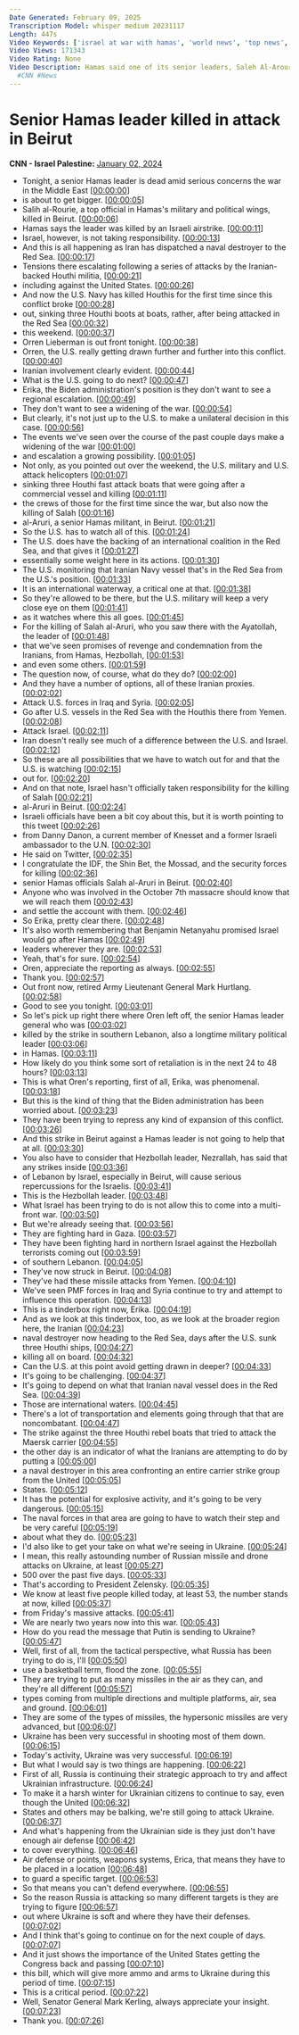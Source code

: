 ```yaml
---
Date Generated: February 09, 2025
Transcription Model: whisper medium 20231117
Length: 447s
Video Keywords: ['israel at war with hamas', 'world news', 'top news', 'beirut', 'lebanon', 'Saleh Al-Arouri', 'lt. gen. mark hertling', 'oren liebermann', 'erin burnett outfront', 'erica hill']
Video Views: 171343
Video Rating: None
Video Description: Hamas said one of its senior leaders, Saleh Al-Arouri, was killed in an attack in southern Beirut, Lebanon. Israel has "not taken responsibility" for the attack, a senior Israeli government official said. CNN's Oren Liebermann reports, and CNN military analyst and retired Lt. Gen. Mark Hertling joins CNN's Erica Hill to discuss.
  #CNN #News
---
```


# Senior Hamas leader killed in attack in Beirut
**CNN - Israel Palestine:** [January 02, 2024](https://www.youtube.com/watch?v=EOhZBj3Xidk)
*  Tonight, a senior Hamas leader is dead amid serious concerns the war in the Middle East [[00:00:00](https://www.youtube.com/watch?v=EOhZBj3Xidk&t=0.0s)]
*  is about to get bigger. [[00:00:05](https://www.youtube.com/watch?v=EOhZBj3Xidk&t=5.32s)]
*  Salih al-Rourie, a top official in Hamas's military and political wings, killed in Beirut. [[00:00:06](https://www.youtube.com/watch?v=EOhZBj3Xidk&t=6.32s)]
*  Hamas says the leader was killed by an Israeli airstrike. [[00:00:11](https://www.youtube.com/watch?v=EOhZBj3Xidk&t=11.4s)]
*  Israel, however, is not taking responsibility. [[00:00:13](https://www.youtube.com/watch?v=EOhZBj3Xidk&t=13.84s)]
*  And this is all happening as Iran has dispatched a naval destroyer to the Red Sea. [[00:00:17](https://www.youtube.com/watch?v=EOhZBj3Xidk&t=17.240000000000002s)]
*  Tensions there escalating following a series of attacks by the Iranian-backed Houthi militia, [[00:00:21](https://www.youtube.com/watch?v=EOhZBj3Xidk&t=21.44s)]
*  including against the United States. [[00:00:26](https://www.youtube.com/watch?v=EOhZBj3Xidk&t=26.52s)]
*  And now the U.S. Navy has killed Houthis for the first time since this conflict broke [[00:00:28](https://www.youtube.com/watch?v=EOhZBj3Xidk&t=28.76s)]
*  out, sinking three Houthi boots at boats, rather, after being attacked in the Red Sea [[00:00:32](https://www.youtube.com/watch?v=EOhZBj3Xidk&t=32.4s)]
*  this weekend. [[00:00:37](https://www.youtube.com/watch?v=EOhZBj3Xidk&t=37.400000000000006s)]
*  Orren Lieberman is out front tonight. [[00:00:38](https://www.youtube.com/watch?v=EOhZBj3Xidk&t=38.400000000000006s)]
*  Orren, the U.S. really getting drawn further and further into this conflict. [[00:00:40](https://www.youtube.com/watch?v=EOhZBj3Xidk&t=40.480000000000004s)]
*  Iranian involvement clearly evident. [[00:00:44](https://www.youtube.com/watch?v=EOhZBj3Xidk&t=44.8s)]
*  What is the U.S. going to do next? [[00:00:47](https://www.youtube.com/watch?v=EOhZBj3Xidk&t=47.68000000000001s)]
*  Erika, the Biden administration's position is they don't want to see a regional escalation. [[00:00:49](https://www.youtube.com/watch?v=EOhZBj3Xidk&t=49.6s)]
*  They don't want to see a widening of the war. [[00:00:54](https://www.youtube.com/watch?v=EOhZBj3Xidk&t=54.120000000000005s)]
*  But clearly, it's not just up to the U.S. to make a unilateral decision in this case. [[00:00:56](https://www.youtube.com/watch?v=EOhZBj3Xidk&t=56.44s)]
*  The events we've seen over the course of the past couple days make a widening of the war [[00:01:00](https://www.youtube.com/watch?v=EOhZBj3Xidk&t=60.68s)]
*  and escalation a growing possibility. [[00:01:05](https://www.youtube.com/watch?v=EOhZBj3Xidk&t=65.24000000000001s)]
*  Not only, as you pointed out over the weekend, the U.S. military and U.S. attack helicopters [[00:01:07](https://www.youtube.com/watch?v=EOhZBj3Xidk&t=67.52s)]
*  sinking three Houthi fast attack boats that were going after a commercial vessel and killing [[00:01:11](https://www.youtube.com/watch?v=EOhZBj3Xidk&t=71.74000000000001s)]
*  the crews of those for the first time since the war, but also now the killing of Salah [[00:01:16](https://www.youtube.com/watch?v=EOhZBj3Xidk&t=76.56s)]
*  al-Aruri, a senior Hamas militant, in Beirut. [[00:01:21](https://www.youtube.com/watch?v=EOhZBj3Xidk&t=81.28s)]
*  So the U.S. has to watch all of this. [[00:01:24](https://www.youtube.com/watch?v=EOhZBj3Xidk&t=84.96s)]
*  The U.S. does have the backing of an international coalition in the Red Sea, and that gives it [[00:01:27](https://www.youtube.com/watch?v=EOhZBj3Xidk&t=87.11999999999999s)]
*  essentially some weight here in its actions. [[00:01:30](https://www.youtube.com/watch?v=EOhZBj3Xidk&t=90.88s)]
*  The U.S. monitoring that Iranian Navy vessel that's in the Red Sea from the U.S.'s position. [[00:01:33](https://www.youtube.com/watch?v=EOhZBj3Xidk&t=93.52s)]
*  It is an international waterway, a critical one at that. [[00:01:38](https://www.youtube.com/watch?v=EOhZBj3Xidk&t=98.47999999999999s)]
*  So they're allowed to be there, but the U.S. military will keep a very close eye on them [[00:01:41](https://www.youtube.com/watch?v=EOhZBj3Xidk&t=101.72s)]
*  as it watches where this all goes. [[00:01:45](https://www.youtube.com/watch?v=EOhZBj3Xidk&t=105.67999999999999s)]
*  For the killing of Salah al-Aruri, who you saw there with the Ayatollah, the leader of [[00:01:48](https://www.youtube.com/watch?v=EOhZBj3Xidk&t=108.32s)]
*  that we've seen promises of revenge and condemnation from the Iranians, from Hamas, Hezbollah, [[00:01:53](https://www.youtube.com/watch?v=EOhZBj3Xidk&t=113.2s)]
*  and even some others. [[00:01:59](https://www.youtube.com/watch?v=EOhZBj3Xidk&t=119.12s)]
*  The question now, of course, what do they do? [[00:02:00](https://www.youtube.com/watch?v=EOhZBj3Xidk&t=120.46000000000001s)]
*  And they have a number of options, all of these Iranian proxies. [[00:02:02](https://www.youtube.com/watch?v=EOhZBj3Xidk&t=122.4s)]
*  Attack U.S. forces in Iraq and Syria. [[00:02:05](https://www.youtube.com/watch?v=EOhZBj3Xidk&t=125.72s)]
*  Go after U.S. vessels in the Red Sea with the Houthis there from Yemen. [[00:02:08](https://www.youtube.com/watch?v=EOhZBj3Xidk&t=128.0s)]
*  Attack Israel. [[00:02:11](https://www.youtube.com/watch?v=EOhZBj3Xidk&t=131.88s)]
*  Iran doesn't really see much of a difference between the U.S. and Israel. [[00:02:12](https://www.youtube.com/watch?v=EOhZBj3Xidk&t=132.88s)]
*  So these are all possibilities that we have to watch out for and that the U.S. is watching [[00:02:15](https://www.youtube.com/watch?v=EOhZBj3Xidk&t=135.88s)]
*  out for. [[00:02:20](https://www.youtube.com/watch?v=EOhZBj3Xidk&t=140.36s)]
*  And on that note, Israel hasn't officially taken responsibility for the killing of Salah [[00:02:21](https://www.youtube.com/watch?v=EOhZBj3Xidk&t=141.36s)]
*  al-Aruri in Beirut. [[00:02:24](https://www.youtube.com/watch?v=EOhZBj3Xidk&t=144.8s)]
*  Israeli officials have been a bit coy about this, but it is worth pointing to this tweet [[00:02:26](https://www.youtube.com/watch?v=EOhZBj3Xidk&t=146.60000000000002s)]
*  from Danny Danon, a current member of Knesset and a former Israeli ambassador to the U.N. [[00:02:30](https://www.youtube.com/watch?v=EOhZBj3Xidk&t=150.32000000000002s)]
*  He said on Twitter, [[00:02:35](https://www.youtube.com/watch?v=EOhZBj3Xidk&t=155.28s)]
*  I congratulate the IDF, the Shin Bet, the Mossad, and the security forces for killing [[00:02:36](https://www.youtube.com/watch?v=EOhZBj3Xidk&t=156.28s)]
*  senior Hamas officials Salah al-Aruri in Beirut. [[00:02:40](https://www.youtube.com/watch?v=EOhZBj3Xidk&t=160.4s)]
*  Anyone who was involved in the October 7th massacre should know that we will reach them [[00:02:43](https://www.youtube.com/watch?v=EOhZBj3Xidk&t=163.4s)]
*  and settle the account with them. [[00:02:46](https://www.youtube.com/watch?v=EOhZBj3Xidk&t=166.88000000000002s)]
*  So Erika, pretty clear there. [[00:02:48](https://www.youtube.com/watch?v=EOhZBj3Xidk&t=168.28000000000003s)]
*  It's also worth remembering that Benjamin Netanyahu promised Israel would go after Hamas [[00:02:49](https://www.youtube.com/watch?v=EOhZBj3Xidk&t=169.84s)]
*  leaders wherever they are. [[00:02:53](https://www.youtube.com/watch?v=EOhZBj3Xidk&t=173.24s)]
*  Yeah, that's for sure. [[00:02:54](https://www.youtube.com/watch?v=EOhZBj3Xidk&t=174.72s)]
*  Oren, appreciate the reporting as always. [[00:02:55](https://www.youtube.com/watch?v=EOhZBj3Xidk&t=175.72s)]
*  Thank you. [[00:02:57](https://www.youtube.com/watch?v=EOhZBj3Xidk&t=177.24s)]
*  Out front now, retired Army Lieutenant General Mark Hurtlang. [[00:02:58](https://www.youtube.com/watch?v=EOhZBj3Xidk&t=178.76s)]
*  Good to see you tonight. [[00:03:01](https://www.youtube.com/watch?v=EOhZBj3Xidk&t=181.6s)]
*  So let's pick up right there where Oren left off, the senior Hamas leader general who was [[00:03:02](https://www.youtube.com/watch?v=EOhZBj3Xidk&t=182.6s)]
*  killed by the strike in southern Lebanon, also a longtime military political leader [[00:03:06](https://www.youtube.com/watch?v=EOhZBj3Xidk&t=186.64000000000001s)]
*  in Hamas. [[00:03:11](https://www.youtube.com/watch?v=EOhZBj3Xidk&t=191.8s)]
*  How likely do you think some sort of retaliation is in the next 24 to 48 hours? [[00:03:13](https://www.youtube.com/watch?v=EOhZBj3Xidk&t=193.68s)]
*  This is what Oren's reporting, first of all, Erika, was phenomenal. [[00:03:18](https://www.youtube.com/watch?v=EOhZBj3Xidk&t=198.6s)]
*  But this is the kind of thing that the Biden administration has been worried about. [[00:03:23](https://www.youtube.com/watch?v=EOhZBj3Xidk&t=203.04s)]
*  They have been trying to repress any kind of expansion of this conflict. [[00:03:26](https://www.youtube.com/watch?v=EOhZBj3Xidk&t=206.56s)]
*  And this strike in Beirut against a Hamas leader is not going to help that at all. [[00:03:30](https://www.youtube.com/watch?v=EOhZBj3Xidk&t=210.35999999999999s)]
*  You also have to consider that Hezbollah leader, Nezrallah, has said that any strikes inside [[00:03:36](https://www.youtube.com/watch?v=EOhZBj3Xidk&t=216.44s)]
*  of Lebanon by Israel, especially in Beirut, will cause serious repercussions for the Israelis. [[00:03:41](https://www.youtube.com/watch?v=EOhZBj3Xidk&t=221.82s)]
*  This is the Hezbollah leader. [[00:03:48](https://www.youtube.com/watch?v=EOhZBj3Xidk&t=228.4s)]
*  What Israel has been trying to do is not allow this to come into a multi-front war. [[00:03:50](https://www.youtube.com/watch?v=EOhZBj3Xidk&t=230.04000000000002s)]
*  But we're already seeing that. [[00:03:56](https://www.youtube.com/watch?v=EOhZBj3Xidk&t=236.08s)]
*  They are fighting hard in Gaza. [[00:03:57](https://www.youtube.com/watch?v=EOhZBj3Xidk&t=237.3s)]
*  They have been fighting hard in northern Israel against the Hezbollah terrorists coming out [[00:03:59](https://www.youtube.com/watch?v=EOhZBj3Xidk&t=239.56s)]
*  of southern Lebanon. [[00:04:05](https://www.youtube.com/watch?v=EOhZBj3Xidk&t=245.60000000000002s)]
*  They've now struck in Beirut. [[00:04:08](https://www.youtube.com/watch?v=EOhZBj3Xidk&t=248.04000000000002s)]
*  They've had these missile attacks from Yemen. [[00:04:10](https://www.youtube.com/watch?v=EOhZBj3Xidk&t=250.70000000000002s)]
*  We've seen PMF forces in Iraq and Syria continue to try and attempt to influence this operation. [[00:04:13](https://www.youtube.com/watch?v=EOhZBj3Xidk&t=253.34s)]
*  This is a tinderbox right now, Erika. [[00:04:19](https://www.youtube.com/watch?v=EOhZBj3Xidk&t=259.86s)]
*  And as we look at this tinderbox, too, as we look at the broader region here, the Iranian [[00:04:23](https://www.youtube.com/watch?v=EOhZBj3Xidk&t=263.7s)]
*  naval destroyer now heading to the Red Sea, days after the U.S. sunk three Houthi ships, [[00:04:27](https://www.youtube.com/watch?v=EOhZBj3Xidk&t=267.76s)]
*  killing all on board. [[00:04:32](https://www.youtube.com/watch?v=EOhZBj3Xidk&t=272.14s)]
*  Can the U.S. at this point avoid getting drawn in deeper? [[00:04:33](https://www.youtube.com/watch?v=EOhZBj3Xidk&t=273.9s)]
*  It's going to be challenging. [[00:04:37](https://www.youtube.com/watch?v=EOhZBj3Xidk&t=277.74s)]
*  It's going to depend on what that Iranian naval vessel does in the Red Sea. [[00:04:39](https://www.youtube.com/watch?v=EOhZBj3Xidk&t=279.58s)]
*  Those are international waters. [[00:04:45](https://www.youtube.com/watch?v=EOhZBj3Xidk&t=285.65999999999997s)]
*  There's a lot of transportation and elements going through that that are noncombatant. [[00:04:47](https://www.youtube.com/watch?v=EOhZBj3Xidk&t=287.41999999999996s)]
*  The strike against the three Houthi rebel boats that tried to attack the Maersk carrier [[00:04:55](https://www.youtube.com/watch?v=EOhZBj3Xidk&t=295.62s)]
*  the other day is an indicator of what the Iranians are attempting to do by putting a [[00:05:00](https://www.youtube.com/watch?v=EOhZBj3Xidk&t=300.91999999999996s)]
*  a naval destroyer in this area confronting an entire carrier strike group from the United [[00:05:05](https://www.youtube.com/watch?v=EOhZBj3Xidk&t=305.88s)]
*  States. [[00:05:12](https://www.youtube.com/watch?v=EOhZBj3Xidk&t=312.44s)]
*  It has the potential for explosive activity, and it's going to be very dangerous. [[00:05:15](https://www.youtube.com/watch?v=EOhZBj3Xidk&t=315.04s)]
*  The naval forces in that area are going to have to watch their step and be very careful [[00:05:19](https://www.youtube.com/watch?v=EOhZBj3Xidk&t=319.71999999999997s)]
*  about what they do. [[00:05:23](https://www.youtube.com/watch?v=EOhZBj3Xidk&t=323.34s)]
*  I'd also like to get your take on what we're seeing in Ukraine. [[00:05:24](https://www.youtube.com/watch?v=EOhZBj3Xidk&t=324.34s)]
*  I mean, this really astounding number of Russian missile and drone attacks on Ukraine, at least [[00:05:27](https://www.youtube.com/watch?v=EOhZBj3Xidk&t=327.71999999999997s)]
*  500 over the past five days. [[00:05:33](https://www.youtube.com/watch?v=EOhZBj3Xidk&t=333.04s)]
*  That's according to President Zelensky. [[00:05:35](https://www.youtube.com/watch?v=EOhZBj3Xidk&t=335.56s)]
*  We know at least five people killed today, at least 53, the number stands at now, killed [[00:05:37](https://www.youtube.com/watch?v=EOhZBj3Xidk&t=337.64000000000004s)]
*  from Friday's massive attacks. [[00:05:41](https://www.youtube.com/watch?v=EOhZBj3Xidk&t=341.52000000000004s)]
*  We are nearly two years now into this war. [[00:05:43](https://www.youtube.com/watch?v=EOhZBj3Xidk&t=343.68s)]
*  How do you read the message that Putin is sending to Ukraine? [[00:05:47](https://www.youtube.com/watch?v=EOhZBj3Xidk&t=347.42s)]
*  Well, first of all, from the tactical perspective, what Russia has been trying to do is, I'll [[00:05:50](https://www.youtube.com/watch?v=EOhZBj3Xidk&t=350.08000000000004s)]
*  use a basketball term, flood the zone. [[00:05:55](https://www.youtube.com/watch?v=EOhZBj3Xidk&t=355.20000000000005s)]
*  They are trying to put as many missiles in the air as they can, and they're all different [[00:05:57](https://www.youtube.com/watch?v=EOhZBj3Xidk&t=357.72s)]
*  types coming from multiple directions and multiple platforms, air, sea and ground. [[00:06:01](https://www.youtube.com/watch?v=EOhZBj3Xidk&t=361.96000000000004s)]
*  They are some of the types of missiles, the hypersonic missiles are very advanced, but [[00:06:07](https://www.youtube.com/watch?v=EOhZBj3Xidk&t=367.68s)]
*  Ukraine has been very successful in shooting most of them down. [[00:06:15](https://www.youtube.com/watch?v=EOhZBj3Xidk&t=375.40000000000003s)]
*  Today's activity, Ukraine was very successful. [[00:06:19](https://www.youtube.com/watch?v=EOhZBj3Xidk&t=379.08000000000004s)]
*  But what I would say is two things are happening. [[00:06:22](https://www.youtube.com/watch?v=EOhZBj3Xidk&t=382.52000000000004s)]
*  First of all, Russia is continuing their strategic approach to try and affect Ukrainian infrastructure. [[00:06:24](https://www.youtube.com/watch?v=EOhZBj3Xidk&t=384.76s)]
*  To make it a harsh winter for Ukrainian citizens to continue to say, even though the United [[00:06:32](https://www.youtube.com/watch?v=EOhZBj3Xidk&t=392.4s)]
*  States and others may be balking, we're still going to attack Ukraine. [[00:06:37](https://www.youtube.com/watch?v=EOhZBj3Xidk&t=397.52s)]
*  And what's happening from the Ukrainian side is they just don't have enough air defense [[00:06:42](https://www.youtube.com/watch?v=EOhZBj3Xidk&t=402.2s)]
*  to cover everything. [[00:06:46](https://www.youtube.com/watch?v=EOhZBj3Xidk&t=406.62s)]
*  Air defense or points, weapons systems, Erica, that means they have to be placed in a location [[00:06:48](https://www.youtube.com/watch?v=EOhZBj3Xidk&t=408.58s)]
*  to guard a specific target. [[00:06:53](https://www.youtube.com/watch?v=EOhZBj3Xidk&t=413.3s)]
*  So that means you can't defend everywhere. [[00:06:55](https://www.youtube.com/watch?v=EOhZBj3Xidk&t=415.21999999999997s)]
*  So the reason Russia is attacking so many different targets is they are trying to figure [[00:06:57](https://www.youtube.com/watch?v=EOhZBj3Xidk&t=417.86s)]
*  out where Ukraine is soft and where they have their defenses. [[00:07:02](https://www.youtube.com/watch?v=EOhZBj3Xidk&t=422.26s)]
*  And I think that's going to continue on for the next couple of days. [[00:07:07](https://www.youtube.com/watch?v=EOhZBj3Xidk&t=427.09999999999997s)]
*  And it just shows the importance of the United States getting the Congress back and passing [[00:07:10](https://www.youtube.com/watch?v=EOhZBj3Xidk&t=430.62s)]
*  this bill, which will give more ammo and arms to Ukraine during this period of time. [[00:07:15](https://www.youtube.com/watch?v=EOhZBj3Xidk&t=435.58s)]
*  This is a critical period. [[00:07:22](https://www.youtube.com/watch?v=EOhZBj3Xidk&t=442.14s)]
*  Well, Senator General Mark Kerling, always appreciate your insight. [[00:07:23](https://www.youtube.com/watch?v=EOhZBj3Xidk&t=443.46s)]
*  Thank you. [[00:07:26](https://www.youtube.com/watch?v=EOhZBj3Xidk&t=446.21999999999997s)]
